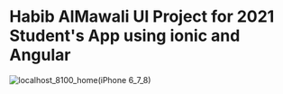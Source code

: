 # Habib AlMawali UI Project for 2021  <br> Student's App using ionic and Angular

![localhost_8100_home(iPhone 6_7_8)](https://user-images.githubusercontent.com/31030616/119492849-99d82c00-bd70-11eb-8e82-9dfc22179283.png)
